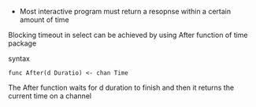 - Most interactive program must return a resopnse within a certain amount of time

Blocking timeout in select can be achieved by using After function of time package

syntax
```
func After(d Duratio) <- chan Time
```

The After function waits for d duration to finish and then it returns the current time on a channel